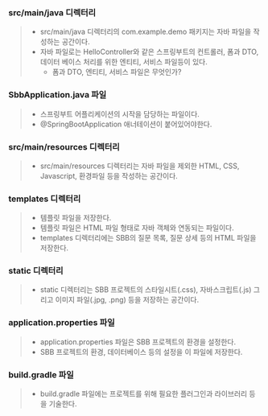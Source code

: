 ### src/main/java 디렉터리
> * src/main/java 디렉터리의 com.example.demo 패키지는 자바 파일을 작성하는 공간이다.
> * 자바 파일로는 HelloController와 같은 스프링부트의 컨트롤러, 폼과 DTO, 데이터 베이스 처리를 위한 엔티티, 
> 서비스 파일등이 있다.
>   * 폼과 DTO, 엔티티, 서비스 파일은 무엇인가?

### SbbApplication.java 파일
> * 스프링부트 어플리케이션의 시작을 담당하는 파일이다.
> * @SpringBootApplication 애너테이션이 붙어있어야한다.

### src/main/resources 디렉터리
> * src/main/resources 디렉터리는 자바 파일을 제외한 HTML, CSS, Javascript, 환경파일 등을 작성하는 공간이다.

### templates 디렉터리
> * 템플릿 파일을 저장한다.
> * 템플릿 파일은 HTML 파일 형태로 자바 객체와 연동되는 파일이다.
> * templates 디렉터리에는 SBB의 질문 목록, 질문 상세 등의 HTML 파일을 저장한다.

### static 디렉터리
> * static 디렉터리는 SBB 프로젝트의 스타일시트(.css), 
> 자바스크립트(.js) 그리고 이미지 파일(.jpg, .png) 등을 저장하는 공간이다.

### application.properties 파일
> * application.properties 파일은 SBB 프로젝트의 환경을 설정한다.
> * SBB 프로젝트의 환경, 데이터베이스 등의 설정을 이 파일에 저장한다.

### build.gradle 파일
> * build.gradle 파일에는 프로젝트를 위해 필요한 플러그인과 라이브러리 등을 기술한다.
